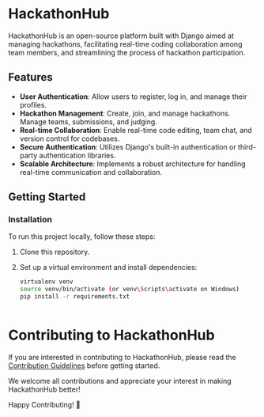 # HackathonHub

HackathonHub is an open-source platform built with Django aimed at managing hackathons, facilitating real-time coding collaboration among team members, and streamlining the process of hackathon participation.

## Features

- **User Authentication**: Allow users to register, log in, and manage their profiles.
- **Hackathon Management**: Create, join, and manage hackathons. Manage teams, submissions, and judging.
- **Real-time Collaboration**: Enable real-time code editing, team chat, and version control for codebases.
- **Secure Authentication**: Utilizes Django's built-in authentication or third-party authentication libraries.
- **Scalable Architecture**: Implements a robust architecture for handling real-time communication and collaboration.

## Getting Started

### Installation

To run this project locally, follow these steps:

1. Clone this repository.
2. Set up a virtual environment and install dependencies:

   ```bash
   virtualenv venv
   source venv/bin/activate (or venv\Scripts\activate on Windows)
   pip install -r requirements.txt



# Contributing to HackathonHub

If you are interested in contributing to HackathonHub, please read the [Contribution Guidelines](CONTRIBUTING.md) before getting started.

We welcome all contributions and appreciate your interest in making HackathonHub better!

Happy Contributing! 🚀
